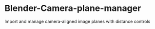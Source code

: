 # Blender-Camera-plane-manager
Import and manage camera-aligned image planes with distance controls
